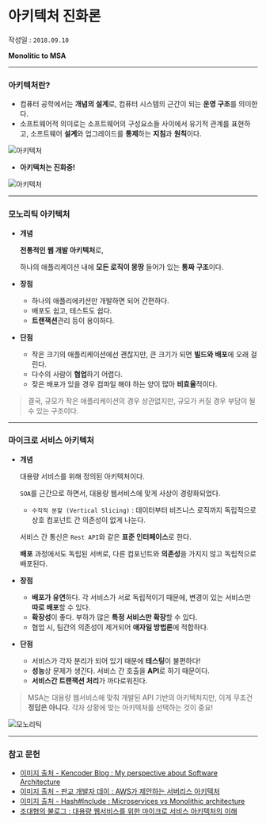 # 아키텍처 진화론

작성일 : ```2018.09.10```

**Monolitic to MSA**

***

### 아키텍처란?

- 컴퓨터 공학에서는 **개념의 설계**로, 컴퓨터 시스템의 근간이 되는 **운영 구조**를 의미한다.
- 소프트웨어적 의미로는 소프트웨어의 구성요소들 사이에서 유기적 관계를 표현하고, 소프트웨어 **설계**와 업그레이드를 **통제**하는 **지침**과 **원칙**이다.

![아키텍처](https://kencoding.files.wordpress.com/2016/03/swa-concept-macro.png?w=636)

- **아키텍처는 진화중!**

![아키텍처](https://image.slidesharecdn.com/aws-170706023548/95/aws-10-638.jpg?cb=1499308578)



___

### 모노리틱 아키텍처

- **개념** 

  **전통적인 웹 개발 아키텍처**로, 

  하나의 애플리케이션 내에 **모든 로직이 몽땅** 들어가 있는 **통짜 구조**이다.

- **장점**

  - 하나의 애플리에키션만 개발하면 되어 간편하다.
  - 배포도 쉽고, 테스트도 쉽다.
  - **트랜잭션**관리 등이 용이하다.

- **단점**

  - 작은 크기의 애플리케이션에선 괜찮지만, 큰 크기가 되면 **빌드와 배포**에 오래 걸린다.
  - 다수의 사람이 **협업**하기 어렵다.
  - 잦은 배포가 있을 경우 컴파일 해야 하는 양이 많아 **비효율**적이다.

> 결국, 규모가 작은 애플리케이션의 경우 상관없지만, 규모가 커질 경우 부담이 될 수 있는 구조이다.



___

### 마이크로 서비스 아키텍처

- **개념**

  대용량 서비스를 위해 정의된 아키텍처이다.

  ```SOA```를 근간으로 하면서, 대용량 웹서비스에 맞게 사상이 경량화되었다.

  - ```수직적 분할 (Vertical Slicing)``` : 데이터부터 비즈니스 로직까지 독립적으로 상호 컴포넌트 간 의존성이 없게 나눈다.

  서비스 간 통신은 ```Rest API```와 같은 **표준 인터페이스**로 한다.

  **배포** 과정에서도 독립된 서버로, 다른 컴포넌트와 **의존성**을 가지지 않고 독립적으로 배포된다.

- **장점**

  - **배포가 유연**하다. 각 서비스가 서로 독립적이기 때문에, 변경이 있는 서비스만 **따로 배포**할 수 있다.
  - **확장성**이 좋다. 부하가 많은 **특정 서비스만 확장**할 수 있다.
  - 협업 시, 팀간의 의존성이 제거되어 **애자일 방법론**에 적합하다.

- **단점**

  - 서비스가 각자 분리가 되어 있기 때문에 **테스팅**이 불편하다! 
  - **성능**상 문제가 생긴다. 서비스 간 호출을 **API**로 하기 때문이다.
  - **서비스간 트랜잭션 처리**가 까다로워진다.

> MSA는 대용량 웹서비스에 맞춰 개발된 API 기반의 아키텍처지만, 이게 무조건 **정답은 아니다**. 각자 상황에 맞는 아키텍처를 선택하는 것이 중요!



![모노리틱](https://cdn-images-1.medium.com/max/2000/1*xu1Ge_Cew0DHdSU6ETcpLQ.png)

***

### 참고 문헌

- [이미지 출처 - Kencoder Blog : My perspective about Software Architecture](https://kencoding.wordpress.com/2016/03/05/my-perspective-about-software-architecture/)
- [이미지 출처 - 판교 개발자 데이 : AWS가 제안하는 서버리스 아키텍처](https://www.slideshare.net/awskorea/aws-77558771)
- [이미지 출처 - Hash#Include : Microservices vs Monolithic architecture](https://medium.com/startlovingyourself/microservices-vs-monolithic-architecture-c8df91f16bb4)
- [조대협의 불로그 : 대용량 웹서비스를 위한 마이크로 서비스 아키텍처의 이해](http://bcho.tistory.com/948)
